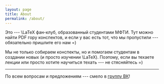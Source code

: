 ```yaml
---
layout: page
title: About
permalink: /about/
---
```


Это --- \LaTeX фан-клуб, образованный студентами МФТИ. 
Тут можно найти PDF гору конспектов, и если у вас есть тот, что
мы пропустили --- обязательно пришлите его нам =)

Мы не только собираем конспекты, но и помогаем студентам в создании новых (и просто изучении \LaTeX). 
Поэтому, если вы техаете лекции или просто хотите научиться техать --- не стясняйтесь  =) 


---

По всем вопросам и предложениям --- смело в [группу ВК](https://vk.com/mipt_ltc)!

